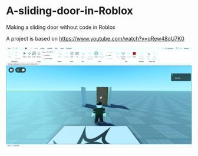 # A-sliding-door-in-Roblox

Making a sliding door without code in Roblox

A project is based on https://www.youtube.com/watch?v=qRew48qU7K0

![Screenshot of door from Roblox Studio](https://github.com/ldurniat/A-sliding-door-in-Roblox/blob/main/screenshot.jpg)

